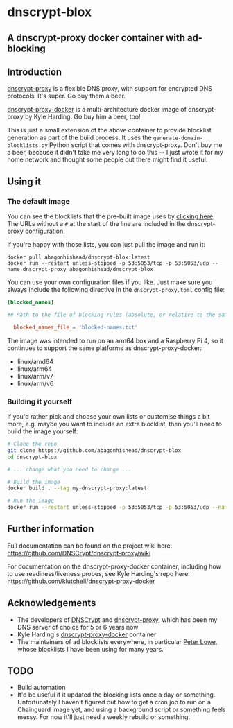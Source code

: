 # dnscrypt-blox
## A dnscrypt-proxy docker container with ad-blocking

## Introduction
[dnscrypt-proxy](https://github.com/DNSCrypt/dnscrypt-proxy/) is a flexible DNS proxy, with support for encrypted DNS protocols. It's super. Go buy them a beer.

[dnscrypt-proxy-docker](https://github.com/klutchell/dnscrypt-proxy-docker) is a multi-architecture docker image of dnscrypt-proxy by Kyle Harding. Go buy him a beer, too!

This is just a small extension of the above container to provide blocklist generation as part of the build process. It uses the `generate-domain-blocklists.py` Python script that comes with dnscrypt-proxy. Don't buy me a beer, because it didn't take me very long to do this -- I just wrote it for my home network and thought some people out there might find it useful.

## Using it

### The default image
You can see the blocklists that the pre-built image uses by [clicking here](blocklist/domains-blocklist.conf). The URLs without a `#` at the start of the line are included in the dnscrypt-proxy configuration.

If you're happy with those lists, you can just pull the image and run it:

```docker
docker pull abagonhishead/dnscrypt-blox:latest
docker run --restart unless-stopped -p 53:5053/tcp -p 53:5053/udp --name dnscrypt-proxy abagonhishead/dnscrypt-blox
```

You can use your own configuration files if you like. Just make sure you always include the following directive in the `dnscrypt-proxy.toml` config file:
```toml
[blocked_names]

## Path to the file of blocking rules (absolute, or relative to the same directory as the config file)

  blocked_names_file = 'blocked-names.txt'
```

The image was intended to run on an arm64 box and a Raspberry Pi 4, so it continues to support the same platforms as dnscrypt-proxy-docker:
- linux/amd64
- linux/arm64
- linux/arm/v7
- linux/arm/v6

### Building it yourself
If you'd rather pick and choose your own lists or customise things a bit more, e.g. maybe you want to include an extra blocklist, then you'll need to build the image yourself:

```bash
# Clone the repo
git clone https://github.com/abagonhishead/dnscrypt-blox
cd dnscrypt-blox

# ... change what you need to change ...

# Build the image
docker build . --tag my-dnscrypt-proxy:latest

# Run the image
docker run --restart unless-stopped -p 53:5053/tcp -p 53:5053/udp --name dnscrypt-proxy my-dnscrypt-proxy:latest
```

## Further information
Full documentation can be found on the project wiki here: https://github.com/DNSCrypt/dnscrypt-proxy/wiki

For documentation on the dnscrypt-proxy-docker container, including how to use readiness/liveness probes, see Kyle Harding's repo here: https://github.com/klutchell/dnscrypt-proxy-docker

## Acknowledgements
- The developers of [DNSCrypt](https://github.com/DNSCrypt/) and [dnscrypt-proxy](https://github.com/DNSCrypt/dnscrypt-proxy), which has been my DNS server of choice for 5 or 6 years now
- Kyle Harding's [dnscrypt-proxy-docker](https://github.com/klutchell/dnscrypt-proxy-docker) container
- The maintainers of ad blocklists everywhere, in particular [Peter Lowe](https://pgl.yoyo.org/adservers/), whose blocklists I have been using for many years.

## TODO
- Build automation
- It'd be useful if it updated the blocking lists once a day or something. Unfortunately I haven't figured out how to get a cron job to run on a Chainguard image yet, and using a background script or something feels messy. For now it'll just need a weekly rebuild or something.
